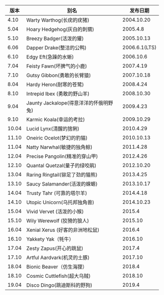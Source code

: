 | **版本** | **别名**                               | **发布日期**  |
| -------- | -------------------------------------- | ------------- |
| 4.10     | Warty Warthog(长疣的疣猪)              | 2004.10.20    |
| 5.04     | Hoary Hedgehog(灰白的刺猬)             | 2005.4.8      |
| 5.10     | Breezy Badger(活泼的獾)                | 2005.10.13    |
| 6.06     | Dapper Drake(整洁的公鸭)               | 2006.6.1(LTS) |
| 6.10     | Edgy Eft(急躁的水蜥)                   | 2006.10.6     |
| 7.04     | Feisty Fawn(坏脾气的小鹿)              | 2007.4.19     |
| 7.10     | Gutsy Gibbon(勇敢的长臂猿)             | 2007.10.18    |
| 8.04     | Hardy Heron(耐寒的苍鹭)                | 2008.4.24     |
| 8.10     | Intrepid Ibex (勇敢的野山羊)           | 2008.10.30    |
| 9.04     | Jaunty Jackalope(得意洋洋的怀俄明野兔) | 2009.4.23     |
| 9.10     | Karmic Koala(幸运的考拉)               | 2009.10.29    |
| 10.04    | Lucid Lynx(清醒的猞猁)                 | 2010.4.29     |
| 11.10    | Oneiric Ocelot(梦幻的豹猫)             | 2010.10.13    |
| 11.04    | Natty Narwhal(敏捷的独角鲸)            | 2011.4.28     |
| 12.04    | Precise Pangolin(精准的穿山甲)         | 2012.4.26     |
| 12.10    | Quantal Quetzal(量子的绿咬鹃)          | 2012.10.20    |
| 13.04    | Raring Ringtail(铆足了劲的猫熊)        | 2013.4.25     |
| 13.10    | Saucy Salamander(活泼的蝾螈)           | 2013.10.17    |
| 14.04    | Trusty Tahr (可靠的塔尔羊)             | 2014.4.18     |
| 14.10    | Utopic Unicorn(乌托邦独角兽)           | 2014.10.23    |
| 15.04    | Vivid Vervet (活泼的小猴)              | 2015.4        |
| 15.10    | Wily Werewolf (狡猾的狼人)             | 2015.10       |
| 16.04    | Xenial Xerus (好客的非洲地松鼠)        | 2016.4        |
| 16.10    | Yakkety Yak（牦牛）                    | 2016.10       |
| 17.04    | Zesty Zapus(开心的跳鼠)                | 2017.4        |
| 17.10    | Artful Aardvark(机灵的土豚)            | 2017.10       |
| 18.04    | Bionic Beaver（仿生海狸）              | 2018.4        |
| 18.10    | Cosmic Cuttlefish(超大乌贼)            | 2018.10       |
| 19.04    | Disco Dingo(跳迪斯科的野狗)            | 2019.4        |

